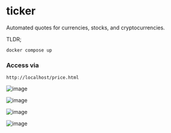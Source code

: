 # ticker
Automated quotes for currencies, stocks, and cryptocurrencies.

TLDR;

```
docker compose up
```

### Access via
```
http://localhost/price.html
```

![image](https://github.com/user-attachments/assets/dd0eb25a-478e-4f7c-b744-0416c003f8df)

![image](https://github.com/user-attachments/assets/a52b836f-4e9e-4987-9f4b-7292b0857eed)

![image](https://github.com/user-attachments/assets/45286841-665f-4ce2-82b7-2df1b03140cf)

![image](https://github.com/user-attachments/assets/9bcdd042-cc97-4ae3-8308-c4a02cf348dc)
